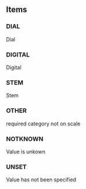 

<!-- end of short definition -->
## Items

### DIAL
Dial

### DIGITAL
Digital

### STEM
Stem

### OTHER
required category not on scale

### NOTKNOWN
Value is unkown

### UNSET
Value has not been specified
